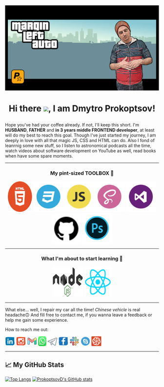 ![](banner.jpg)

# <p align="center">Hi there <img src="https://raw.githubusercontent.com/MartinHeinz/MartinHeinz/master/wave.gif" width="30px">, I am Dmytro Prokoptsov!</p>

Hope you've had your coffee already. If not, I'll keep this short. I'm **HUSBAND**, **FATHER** and **in 3 years middle FRONTEND developer**, at least will do my best to reach this goal. Though I've just started my journey, I am deeply in love with all that magic JS, CSS and HTML can do. Also I fond of leanrnig some new stuff, so I listen to astronomical podcasts all the time, watch videos about software development on YouTube as well, read books when have some spare moments.


---
### <p align="center">My pint-sized TOOLBOX 🧰</p>

<p align="center"><img src="./icons/html5.svg" alt="" width="79px" height="100px"> <img src="./icons/css3.svg" alt="" width="100px" height="100px"><img src="./icons/javascript.svg" alt="" width="100px" height="100px"><img src="./icons/sass.svg" alt="" width="100px" height="100px"> <img src="./icons/vscode.svg" alt="" width="100px" height="100px"> <img src="./icons/github.svg" alt="" width="95px" height="95px"> <img src="./icons/photoshop.svg" alt="" width="100px" height="100px"></p>


---
### <p align="center">What I'm about to start learning :brain:</p>
<p align="center"><img src="./icons/nodejs.svg" alt="" width="100px" height="100px"> <img src="./icons/react.svg" alt="" width="90px" height="100px"></p>


---
What else... well, I repair my car all the time! *Chinese vehicle* is real headache:upside_down_face:  And fill free to contact me, if you wanna leave a feedback or help me gain some experience.


How to reach me out:


[<img src="./icons/linckedin.svg" alt="" width="32px" height="32px">](https://www.linkedin.com/in/prokoptsovd/)
[<img src="./icons/instagram.svg" alt="" width="32px" height="32px">](https://www.instagram.com/dmitry.prokoptsov/)
[<img src="./icons/gmail.svg" alt="" width="32px" height="32px">](mailto:dimka.prokoptsov@gmail.com)
[<img src="./icons/whatsapp.svg" alt="" width="27px" height="32px">](https://wa.me/+380663486409)
[<img src="./icons/telegram-alt.svg" alt="" width="32px" height="32px">](https://t.me/dima_prokoptsov)
[<img src="./icons/facebook.svg" alt="" width="32px" height="32px">](https://www.facebook.com/dima.prokoptsov.9)
[<img src="./icons/slack.svg" alt="" width="32px" height="32px">](https://htmlcsson46.slack.com/team/U02KMURG9V1)
[<img src="./icons/skype.svg" alt="" width="32px" height="32px">](https://join.skype.com/invite/CE3zgNpn32Hf)
[<img src="./icons/codewars.svg" alt="" width="32px" height="32px">](https://www.codewars.com/users/ProkoptsovD/)


---
## &#x1f4c8; My GitHub Stats
[![Top Langs](https://github-readme-stats.vercel.app/api/top-langs/?username=ProkoptsovD&hide=java,css&theme=noctis_minimus)](https://github.com/anuraghazra/github-readme-stats) [![ProkoptsovD's GitHub stats](https://github-readme-stats.vercel.app/api?username=ProkoptsovD&show_icons=true&theme=noctis_minimus&hide=contribs,prs)](https://github.com/anuraghazra/github-readme-stats)



